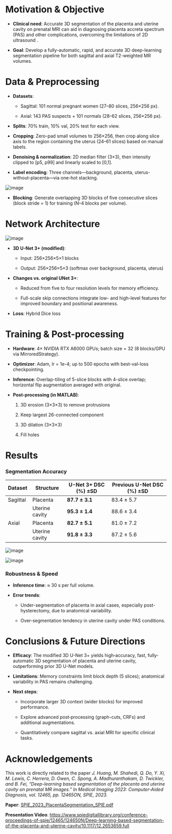 # Motivation & Objective
* **Clinical need**: Accurate 3D segmentation of the placenta and uterine cavity on prenatal MRI can aid in diagnosing placenta accreta spectrum (PAS) and other complications, overcoming the limitations of 2D ultrasound .

* **Goal**: Develop a fully-automatic, rapid, and accurate 3D deep-learning segmentation pipeline for both sagittal and axial T2-weighted MR volumes.

# Data & Preprocessing
* **Datasets**:

  * Sagittal: 101 normal pregnant women (27–80 slices, 256×256 px).

  * Axial: 143 PAS suspects + 101 normals (28–62 slices, 256×256 px).

* **Splits**: 70% train, 10% val, 20% test for each view.

* **Cropping**: Zero-pad small volumes to 256×256, then crop along slice axis to the region containing the uterus (24–61 slices) based on manual labels.

* **Denoising & normalization**: 2D median filter (3×3), then intensity clipped to [p5, p99] and linearly scaled to [0,1].

* **Label encoding**: Three channels—background, placenta, uterus-without-placenta—via one-hot stacking.
  
![image](https://github.com/user-attachments/assets/a97a3b99-6c4b-47c2-88a3-470d9895f22b)
* **Blocking**: Generate overlapping 3D blocks of five consecutive slices (block stride = 1) for training (N–4 blocks per volume).

# Network Architecture
![image](https://github.com/user-attachments/assets/70e2ed57-89e6-4134-a303-40a9ec7c1e15)

* **3D U-Net 3+ (modified)**:

  * Input: 256×256×5×1 blocks

  * Output: 256×256×5×3 (softmax over background, placenta, uterus)

* **Changes vs. original UNet 3+**:

  * Reduced from five to four resolution levels for memory efficiency.

  * Full-scale skip connections integrate low- and high-level features for improved boundary and positional awareness.

* **Loss**: Hybrid Dice loss

# Training & Post-processing
* **Hardware**: 4× NVIDIA RTX A6000 GPUs; batch size = 32 (8 blocks/GPU via MirroredStrategy).

* **Optimizer**: Adam, lr = 1e-4; up to 500 epochs with best-val-loss checkpointing.

* **Inference**: Overlap-tiling of 5-slice blocks with 4-slice overlap; horizontal flip augmentation averaged with original.

* **Post-processing (in MATLAB)**:

  1. 3D erosion (3×3×3) to remove protrusions

  2. Keep largest 26-connected component

  3. 3D dilation (3×3×3)

  4. Fill holes
 
# Results
### Segmentation Accuracy
| Dataset  | Structure      | U-Net 3+ DSC (%) ±SD | Previous U-Net DSC (%) ±SD |
| -------- | -------------- | -------------------- | -------------------------- |
| Sagittal | Placenta       | **87.7 ± 3.1**       | 83.4 ± 5.7                 |
|          | Uterine cavity | **95.3 ± 1.4**       | 88.6 ± 3.4                 |
| Axial    | Placenta       | **82.7 ± 5.1**       | 81.0 ± 7.2                 |
|          | Uterine cavity | **91.8 ± 3.3**       | 87.2 ± 5.6                 |


![image](https://github.com/user-attachments/assets/41414ec7-5f80-4074-9f13-630b21bbe1f3)

![image](https://github.com/user-attachments/assets/a35c41fc-b6a8-4d67-9f4c-5703e27e6531)

### Robustness & Speed
* **Inference time**: ≈ 30 s per full volume.

* **Error trends**:

  * Under-segmentation of placenta in axial cases, especially post-hysterectomy, due to anatomical variability.

  * Over-segmentation tendency in uterine cavity under PAS conditions.
 
# Conclusions & Future Directions
* **Efficacy**: The modified 3D U-Net 3+ yields high‐accuracy, fast, fully‐automatic 3D segmentation of placenta and uterine cavity, outperforming prior 3D U-Net models.

* **Limitations**: Memory constraints limit block depth (5 slices); anatomical variability in PAS remains challenging.

* **Next steps**:

  * Incorporate larger 3D context (wider blocks) for improved performance.

  * Explore advanced post‐processing (graph-cuts, CRFs) and additional augmentations.

  * Quantitatively compare sagittal vs. axial MRI for specific clinical tasks.

# Acknowledgements
This work is directly related to the paper *J. Huang, M. Shahedi, Q. Do, Y. Xi, M. Lewis, C. Herrera, D. Owen, C. Spong, A. Madhuranthakam, D. Twickler, and B. Fei, “Deep-learning based segmentation of the placenta and uterine cavity on prenatal MR images.” In Medical Imaging 2023: Computer-Aided Diagnosis, vol. 12465, pp. 12465ON, SPIE, 2023.*

**Paper**: [SPIE_2023_PlacentaSegmentation_SPIE.pdf](https://github.com/JamesHuang404/DL-Placenta-Segmentation/files/11186342/SPIE_2023_PlacentaSegmentation_SPIE.pdf)

**Presentation Video**: https://www.spiedigitallibrary.org/conference-proceedings-of-spie/12465/124650N/Deep-learning-based-segmentation-of-the-placenta-and-uterine-cavity/10.1117/12.2653659.full

